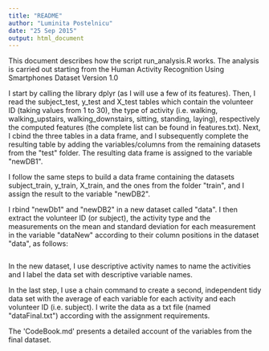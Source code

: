 ```yaml
---
title: "README"
author: "Luminita Postelnicu"
date: "25 Sep 2015"
output: html_document
---
```


This document describes how the script run_analysis.R works.
The analysis is carried out starting from the Human Activity Recognition Using Smartphones Dataset Version 1.0

I start by calling the library dplyr (as I will use a few of its features). Then, I read the subject_test, y_test and X_test tables which contain the volunteer ID (taking values from 1 to 30), the type of activity (i.e. walking, walking_upstairs, walking_downstairs, sitting, standing, laying), respectively the computed features (the complete list can be found in features.txt). Next, I cbind the three tables in a data frame, and I subsequently complete the resulting table by adding the variables/columns from the remaining datasets from the "test" folder. The resulting data frame is assigned to the variable "newDB1". 

I follow the same steps to build a data frame containing the datasets subject_train, y_train, X_train, and the ones from the folder "train", and I assign the result to the variable "newDB2".

I rbind "newDb1" and "newDB2" in a new dataset called "data". I then extract the volunteer ID (or subject), the activity type and the measurements on the mean and standard deviation for each measurement in the variable "dataNew" according to their column positions in the dataset "data", as follows:

```dataNew <- data[,c(1:8, 123:128)]
```

In the new dataset, I use descriptive activity names to name the activities and I label the data set with descriptive variable names.

In the last step, I use a chain command to create a second, independent tidy data set with the average of each variable for each activity and each volunteer ID (i.e. subject). I write the data as a txt file (named "dataFinal.txt") according with the assignment requirements.

The 'CodeBook.md' presents a detailed account of the variables from the final dataset.
